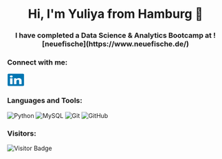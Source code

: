 <!--
**yuliya-m-hh/yuliya-m-hh** is a ✨ _special_ ✨ repository because its `README.md` (this file) appears on your GitHub profile.

Here are some ideas to get you started:

- 🔭 I’m currently working on ...
- 🌱 I’m currently learning ...
- 👯 I’m looking to collaborate on ...
- 🤔 I’m looking for help with ...
- 💬 Ask me about ...
- 📫 How to reach me: ...
- 😄 Pronouns: ...
- ⚡ Fun fact: ...
-->

<h1 align="center">Hi, I'm Yuliya from Hamburg 👋</h1>
<h3 align="center">I have completed a Data Science & Analytics Bootcamp at ![neuefische](https://www.neuefische.de/)</h3>

<h3 align="left">Connect with me:</h3>
<p align="left">
<a href="https://www.linkedin.com/in/yuliyamessaoudi/" target="_blank"><img align="center" src="https://github.com/devicons/devicon/blob/master/icons/linkedin/linkedin-original.svg" alt="yuliyamessaoudi" height="30" width="40" /></a>
</p>


<h3 align="left">Languages and Tools:</h3>

![Python](https://img.shields.io/badge/-Python-yellow?style=flat&logo=Python)
![MySQL](https://img.shields.io/badge/-MySQL-orange?style=flat&logo=mysql)
![Git](https://img.shields.io/badge/-Git-blue?style=flat&logo=git)
![GitHub](https://img.shields.io/badge/-GitHub-181717?style=flat&logo=github)

<h3 align="left">Visitors:</h3>

![Visitor Badge](https://visitor-badge.laobi.icu/badge?page_id=yuliya-m-hh)
